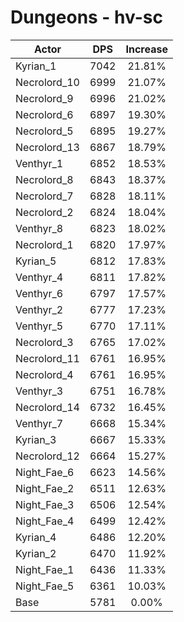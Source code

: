 # Dungeons - hv-sc
| Actor | DPS | Increase |
|---|:---:|:---:|
|Kyrian_1|7042|21.81%|
|Necrolord_10|6999|21.07%|
|Necrolord_9|6996|21.02%|
|Necrolord_6|6897|19.30%|
|Necrolord_5|6895|19.27%|
|Necrolord_13|6867|18.79%|
|Venthyr_1|6852|18.53%|
|Necrolord_8|6843|18.37%|
|Necrolord_7|6828|18.11%|
|Necrolord_2|6824|18.04%|
|Venthyr_8|6823|18.02%|
|Necrolord_1|6820|17.97%|
|Kyrian_5|6812|17.83%|
|Venthyr_4|6811|17.82%|
|Venthyr_6|6797|17.57%|
|Venthyr_2|6777|17.23%|
|Venthyr_5|6770|17.11%|
|Necrolord_3|6765|17.02%|
|Necrolord_11|6761|16.95%|
|Necrolord_4|6761|16.95%|
|Venthyr_3|6751|16.78%|
|Necrolord_14|6732|16.45%|
|Venthyr_7|6668|15.34%|
|Kyrian_3|6667|15.33%|
|Necrolord_12|6664|15.27%|
|Night_Fae_6|6623|14.56%|
|Night_Fae_2|6511|12.63%|
|Night_Fae_3|6506|12.54%|
|Night_Fae_4|6499|12.42%|
|Kyrian_4|6486|12.20%|
|Kyrian_2|6470|11.92%|
|Night_Fae_1|6436|11.33%|
|Night_Fae_5|6361|10.03%|
|Base|5781|0.00%|
